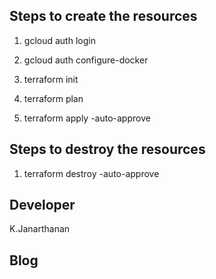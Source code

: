 ## Steps to create the resources

1. gcloud auth login

2. gcloud auth configure-docker

3. terraform init

4. terraform plan

5. terraform apply -auto-approve

## Steps to destroy the resources

1. terraform destroy -auto-approve

## Developer

K.Janarthanan

## Blog
